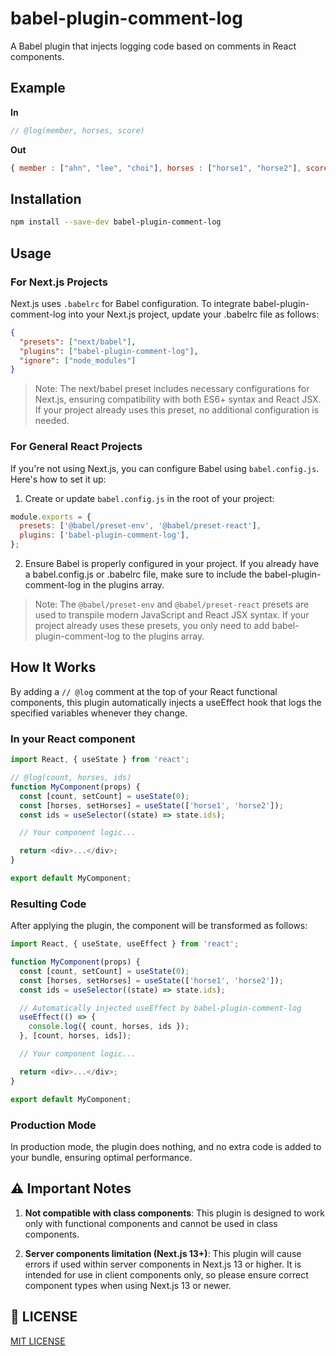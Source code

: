 # babel-plugin-comment-log

A Babel plugin that injects logging code based on comments in React components.

## Example

**In**

```javascript
// @log(member, horses, score)
```

**Out**

```javascript
{ member : ["ahn", "lee", "choi"], horses : ["horse1", "horse2"], score : 13 }
```

## Installation

```bash
npm install --save-dev babel-plugin-comment-log
```

## Usage
### For Next.js Projects
Next.js uses `.babelrc` for Babel configuration. To integrate babel-plugin-comment-log into your Next.js project, update your .babelrc file as follows:

```json
{
  "presets": ["next/babel"],
  "plugins": ["babel-plugin-comment-log"],
  "ignore": ["node_modules"]
}
```
> Note: The next/babel preset includes necessary configurations for Next.js, ensuring compatibility with both ES6+ syntax and React JSX. If your project already uses this preset, no additional configuration is needed.

### For General React Projects
If you're not using Next.js, you can configure Babel using `babel.config.js`. Here's how to set it up:

1. Create or update `babel.config.js` in the root of your project:

```javascript
module.exports = {
  presets: ['@babel/preset-env', '@babel/preset-react'],
  plugins: ['babel-plugin-comment-log'],
};
```
2. Ensure Babel is properly configured in your project. If you already have a babel.config.js or .babelrc file, make sure to include the babel-plugin-comment-log in the plugins array.

> Note: The `@babel/preset-env` and `@babel/preset-react` presets are used to transpile modern JavaScript and React JSX syntax. If your project already uses these presets, you only need to add babel-plugin-comment-log to the plugins array.

## How It Works
By adding a `// @log` comment at the top of your React functional components, this plugin automatically injects a useEffect hook that logs the specified variables whenever they change.

### In your React component
```javascript
import React, { useState } from 'react';

// @log(count, horses, ids)
function MyComponent(props) {
  const [count, setCount] = useState(0);
  const [horses, setHorses] = useState(['horse1', 'horse2']);
  const ids = useSelector((state) => state.ids);

  // Your component logic...

  return <div>...</div>;
}

export default MyComponent;
```

### Resulting Code
After applying the plugin, the component will be transformed as follows:

```javascript
import React, { useState, useEffect } from 'react';

function MyComponent(props) {
  const [count, setCount] = useState(0);
  const [horses, setHorses] = useState(['horse1', 'horse2']);
  const ids = useSelector((state) => state.ids);

  // Automatically injected useEffect by babel-plugin-comment-log
  useEffect(() => {
    console.log({ count, horses, ids });
  }, [count, horses, ids]);

  // Your component logic...

  return <div>...</div>;
}

export default MyComponent;
```
### Production Mode
In production mode, the plugin does nothing, and no extra code is added to your bundle, ensuring optimal performance.

## ⚠️ Important Notes
1. **Not compatible with class components**: This plugin is designed to work only with functional components and cannot be used in class components.

2. **Server components limitation (Next.js 13+)**: This plugin will cause errors if used within server components in Next.js 13 or higher. It is intended for use in client components only, so please ensure correct component types when using Next.js 13 or newer.

## 📄 LICENSE

[MIT LICENSE](LICENSE)